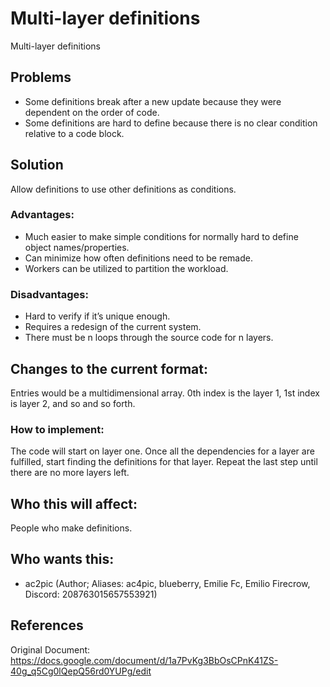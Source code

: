 # Multi-layer definitions

Multi-layer definitions

## Problems
* Some definitions break after a new update because they were dependent on the order of code.
* Some definitions are hard to define because there is no clear condition relative to a code block.

## Solution
Allow definitions to use other definitions as conditions. 
### Advantages:
* Much easier to make simple conditions for normally hard to define object names/properties.
* Can minimize how often definitions need to be remade.
* Workers can be utilized to partition the workload.
### Disadvantages:
* Hard to verify if it’s unique enough.
* Requires a redesign of the current system.
* There must be n loops through the source code for n layers.

## Changes to the current format:
Entries would be a multidimensional array. 0th index is the layer 1,
1st index is layer 2, and so and so forth.

### How to implement:
The code will start on layer one.
Once all the dependencies for a layer are fulfilled, start finding the definitions for that layer.
Repeat the last step until there are no more layers left. 

## Who this will affect:
People who make definitions.

## Who wants this:
* ac2pic (Author; Aliases: ac4pic, blueberry, Emilie Fc, Emilio Firecrow, Discord: 208763015657553921)

## References
Original Document: https://docs.google.com/document/d/1a7PvKg3BbOsCPnK41ZS-40g_q5Cg0lQepQ56rd0YUPg/edit